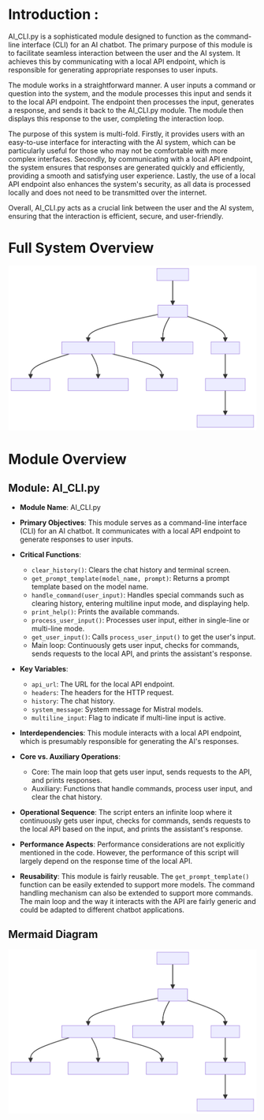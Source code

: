 # Introduction :

AI_CLI.py is a sophisticated module designed to function as the command-line interface (CLI) for an AI chatbot. The primary purpose of this module is to facilitate seamless interaction between the user and the AI system. It achieves this by communicating with a local API endpoint, which is responsible for generating appropriate responses to user inputs.

The module works in a straightforward manner. A user inputs a command or question into the system, and the module processes this input and sends it to the local API endpoint. The endpoint then processes the input, generates a response, and sends it back to the AI_CLI.py module. The module then displays this response to the user, completing the interaction loop.

The purpose of this system is multi-fold. Firstly, it provides users with an easy-to-use interface for interacting with the AI system, which can be particularly useful for those who may not be comfortable with more complex interfaces. Secondly, by communicating with a local API endpoint, the system ensures that responses are generated quickly and efficiently, providing a smooth and satisfying user experience. Lastly, the use of a local API endpoint also enhances the system's security, as all data is processed locally and does not need to be transmitted over the internet.

Overall, AI_CLI.py acts as a crucial link between the user and the AI system, ensuring that the interaction is efficient, secure, and user-friendly.

# Full System Overview

![diagram](./High_Level_Doc-1.svg)
# Module Overview
## Module: AI_CLI.py
- **Module Name**: AI_CLI.py

- **Primary Objectives**: This module serves as a command-line interface (CLI) for an AI chatbot. It communicates with a local API endpoint to generate responses to user inputs.

- **Critical Functions**: 
    - `clear_history()`: Clears the chat history and terminal screen.
    - `get_prompt_template(model_name, prompt)`: Returns a prompt template based on the model name.
    - `handle_command(user_input)`: Handles special commands such as clearing history, entering multiline input mode, and displaying help.
    - `print_help()`: Prints the available commands.
    - `process_user_input()`: Processes user input, either in single-line or multi-line mode.
    - `get_user_input()`: Calls `process_user_input()` to get the user's input.
    - Main loop: Continuously gets user input, checks for commands, sends requests to the local API, and prints the assistant's response.

- **Key Variables**: 
    - `api_url`: The URL for the local API endpoint.
    - `headers`: The headers for the HTTP request.
    - `history`: The chat history.
    - `system_message`: System message for Mistral models.
    - `multiline_input`: Flag to indicate if multi-line input is active.

- **Interdependencies**: This module interacts with a local API endpoint, which is presumably responsible for generating the AI's responses.

- **Core vs. Auxiliary Operations**: 
    - Core: The main loop that gets user input, sends requests to the API, and prints responses.
    - Auxiliary: Functions that handle commands, process user input, and clear the chat history.

- **Operational Sequence**: The script enters an infinite loop where it continuously gets user input, checks for commands, sends requests to the local API based on the input, and prints the assistant's response.

- **Performance Aspects**: Performance considerations are not explicitly mentioned in the code. However, the performance of this script will largely depend on the response time of the local API.

- **Reusability**: This module is fairly reusable. The `get_prompt_template()` function can be easily extended to support more models. The command handling mechanism can also be extended to support more commands. The main loop and the way it interacts with the API are fairly generic and could be adapted to different chatbot applications.
## Mermaid Diagram
![diagram](./High_Level_Doc-2.svg)
